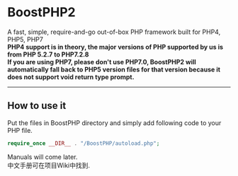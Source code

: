 # BoostPHP2
A fast, simple, require-and-go out-of-box PHP framework built for PHP4, PHP5, PHP7  
**PHP4 support is in theory, the major versions of PHP supported by us is from PHP 5.2.7 to PHP7.2.8**  
**If you are using PHP7, please don't use PHP7.0, BoostPHP2 will automatically fall back to PHP5 version files for that version because it does not support void return type prompt.**

---

## How to use it
Put the files in BoostPHP directory and simply add following code to your PHP file.

```php
require_once __DIR__ . "/BoostPHP/autoload.php";
```

Manuals will come later.  
中文手册可在项目Wiki中找到.  